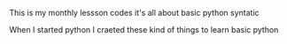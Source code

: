 This is my monthly lessson codes it's all about basic python syntatic

When I started python I craeted these kind of things to learn basic python

